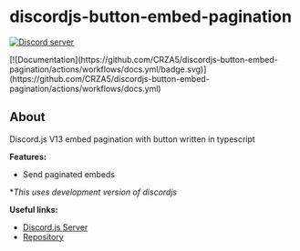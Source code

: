 # discordjs-button-embed-pagination

<p>
	<a href="https://discord.gg/5DRwubYxmj"><img src="https://img.shields.io/discord/658881908733771816?color=5865F2&logo=discord&logoColor=white" alt="Discord server" /></a>

</p>
	[![Documentation](https://github.com/CRZA5/discordjs-button-embed-pagination/actions/workflows/docs.yml/badge.svg)](https://github.com/CRZA5/discordjs-button-embed-pagination/actions/workflows/docs.yml)

## About

Discord.js V13 embed pagination with button written in typescript

**Features:**

- Send paginated embeds

*_This uses development version of discordjs_

**Useful links:**

- [Discord.js Server](https://discord.gg/djs)
- [Repository](https://github.com/CRZA5/discordjs-button-embed-pagination)


